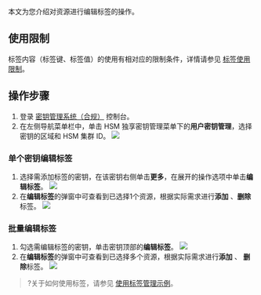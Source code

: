 本文为您介绍对资源进行编辑标签的操作。

## 使用限制
标签内容（标签键、标签值）的使用有相对应的限制条件，详情请参见  [标签使用限制](https://cloud.tencent.com/document/product/651/13354)。

## 操作步骤
1. 登录 [密钥管理系统（合规）](https://console.cloud.tencent.com/kms2) 控制台。
2. 在左侧导航菜单栏中，单击 HSM 独享密钥管理菜单下的**用户密钥管理**，选择密钥的区域和 HSM 集群 ID。
![](https://qcloudimg.tencent-cloud.cn/raw/c6af8016a3daa928cafb01b50cdbcfe1.png)

### 单个密钥编辑标签
1. 选择需添加标签的密钥，在该密钥右侧单击**更多**，在展开的操作选项中单击**编辑标签**。
![](https://qcloudimg.tencent-cloud.cn/raw/bfb590b7c749956d223e24ec1f523b25.png)
2. 在**编辑标签**的弹窗中可查看到已选择1个资源，根据实际需求进行**添加** 、**删除**标签。
![](https://main.qcloudimg.com/raw/b64057bcb1cfbdf2c7bf38d2d3bff685.jpg)

### 批量编辑标签
1. 勾选需编辑标签的密钥，单击密钥顶部的**编辑标签**。
![](https://qcloudimg.tencent-cloud.cn/raw/2d75d53f5d6fb717795b83d61860f3e2.png)
2. 在**编辑标签**的弹窗中可查看到已选择多个资源，根据实际需求进行**添加** 、 **删除**标签。
![](https://main.qcloudimg.com/raw/0606c3d24c07d1888be55d7d592a7fb9.jpg)

>?关于如何使用标签，请参见 [使用标签管理示例](https://cloud.tencent.com/document/product/573/48241)。


